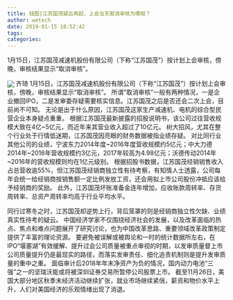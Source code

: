 ```yaml
---
title: 钱图|江苏国茂疑云再起，上会当天取消审核为哪般？
author: wetech
date: 2019-01-15 18:52:42
tags: 
categories: 
---
```

1月15日，江苏国茂减速机股份有限公司（下称“江苏国茂”）按计划上会审核，傍晚，审核结果显示“取消审核”。
<!-- more -->
<img align="center" border="0" src="https://imgcdn.yicai.com/uppics/images/2019/01/6d7218f03a9edd29c19c0f01f91d788d.jpg" />
齐琦
1月15日，江苏国茂减速机股份有限公司（下称“江苏国茂”）按计划上会审核，傍晚，审核结果显示“取消审核”。
所谓“取消审核”一般有两种情况，一是企业撤回IPO，二是发审委存疑需要核实信息。江苏国茂之后是否还会二次上会，目前尚不可知。
无论是出于什么原因，江苏国茂这家生产减速机、电机的综合型民营企业本身疑点重重。
根据江苏国茂最新披露的招股说明书，该公司过往营收规模大致在4亿~5亿元，而近年来其营业收入超过了10亿元。
树大招风，尤其在整个行业处于行情低迷期，江苏国茂因亮眼的财务数据被指业绩存疑。
对比同行业其他公司的业绩，宁波东力2014年度~2016年度营收规模约5亿元；中大力德2014年~2016年营收规模约3亿元，2017年较高为4.98亿元；沃德传动2014年~2016年的营收规模则均在1亿元级别。
根据招股书数据，江苏国茂经销销售收入占总营收逾55%，但江苏国茂经销商独立性有待考察，有知情人士透露，公司每年会统一给经销商按销售额一定比例发放工资，还会用拟上市公司股份冲抵应该给予经销商的奖励。
此外，江苏国茂坏账准备金连年增加，应收账款周转率、存货周转率、总资产周转率均高于行业平均水平。
 
 
同行过寒冬之时，江苏国茂却逆势上行，背后笼罩的则是经销商独立性欠缺、业绩真实性待考的疑云。
中国经济学家不仅围绕经济社会的发展，以及改革面临的热点、焦点和难点问题展开了研究讨论，也为中国改革思路、重要领域改革政策制定提供了丰富的理论资源。
要避免被误解或被舆论和一时的统计数据所左右，在IPO“堰塞湖”有效缓解、提升过会公司质量被重点审视的时期，以发审质量督上市公司质量提升仍是最现实的路径，而落实发审责任、细化追责机制则是提升发审质量的重中之重。
面临审计后2018年年末净资产为负的情况，国内动力电池“三强”之一的坚瑞沃能或将被深圳证券交易所暂停公司股票上市。
截至11月26日，美国大部分地区秋季末经济活动继续扩张，就业市场继续紧俏，薪资和物价水平上升，人们对美国经济的乐观情绪出现了消退。
